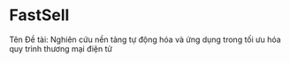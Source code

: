 # FastSell
Tên Đề tài: Nghiên cứu nền tảng tự động hóa và ứng dụng trong tối ưu hóa quy trình thương mại điện tử
